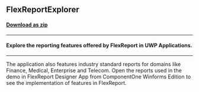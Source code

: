## FlexReportExplorer
#### [Download as zip](https://downgit.github.io/#/home?url=https://github.com/GrapeCity/ComponentOne-UWP-Samples/tree/master/C1.UWP.FlexReport/CS/FlexReportExplorer)
____
#### Explore the reporting features offered by FlexReport in UWP Applications. 
____
The application also features industry standard reports for domains like Finance, 
Medical, Enterprise and Telecom. Open the reports used in the demo in 
FlexReport Designer App from ComponentOne Winforms Edition to see the 
implementation of features in FlexReport.

